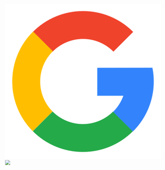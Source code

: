 ![](https://raw.githubusercontent.com/gyarab/2024_wt_sa_dejmal/refs/heads/main/6929234_google_logo_icon.png)
![](https://www.google.com/images/branding/googlelogo/1x/googlelogo_color_272x92dp.png)

